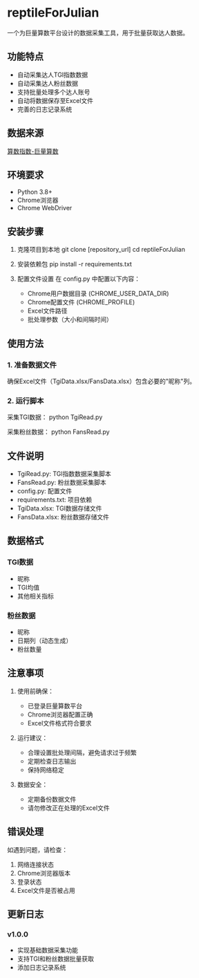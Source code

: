 # reptileForJulian

一个为巨量算数平台设计的数据采集工具，用于批量获取达人数据。

## 功能特点

- 自动采集达人TGI指数数据
- 自动采集达人粉丝数据
- 支持批量处理多个达人账号
- 自动将数据保存至Excel文件
- 完善的日志记录系统

## 数据来源

[算数指数-巨量算数](https://trendinsight.oceanengine.com/arithmetic-index?type=3)

## 环境要求

- Python 3.8+
- Chrome浏览器
- Chrome WebDriver

## 安装步骤

1. 克隆项目到本地
   git clone [repository_url]
   cd reptileForJulian

2. 安装依赖包
   pip install -r requirements.txt

3. 配置文件设置
   在 config.py 中配置以下内容：
   - Chrome用户数据目录 (CHROME_USER_DATA_DIR)
   - Chrome配置文件 (CHROME_PROFILE)
   - Excel文件路径
   - 批处理参数（大小和间隔时间）

## 使用方法

### 1. 准备数据文件
确保Excel文件（TgiData.xlsx/FansData.xlsx）包含必要的"昵称"列。

### 2. 运行脚本

采集TGI数据：
python TgiRead.py

采集粉丝数据：
python FansRead.py

## 文件说明

- TgiRead.py: TGI指数数据采集脚本
- FansRead.py: 粉丝数据采集脚本
- config.py: 配置文件
- requirements.txt: 项目依赖
- TgiData.xlsx: TGI数据存储文件
- FansData.xlsx: 粉丝数据存储文件

## 数据格式

### TGI数据
- 昵称
- TGI均值
- 其他相关指标

### 粉丝数据
- 昵称
- 日期列（动态生成）
- 粉丝数量

## 注意事项

1. 使用前确保：
   - 已登录巨量算数平台
   - Chrome浏览器配置正确
   - Excel文件格式符合要求

2. 运行建议：
   - 合理设置批处理间隔，避免请求过于频繁
   - 定期检查日志输出
   - 保持网络稳定

3. 数据安全：
   - 定期备份数据文件
   - 请勿修改正在处理的Excel文件

## 错误处理

如遇到问题，请检查：
1. 网络连接状态
2. Chrome浏览器版本
3. 登录状态
4. Excel文件是否被占用

## 更新日志

### v1.0.0
- 实现基础数据采集功能
- 支持TGI和粉丝数据批量获取
- 添加日志记录系统

